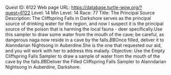 Quest ID: 6122
Web page URL: https://database.turtle-wow.org/?quest=6122
Level: 14
Min Level: 14
Race: 77
Title: The Principal Source
Description: The Cliffspring Falls in Darkshore serves as the principal source of drinking water for the region, and now I suspect it is the principal source of the poison that is harming the local fauna - deer specifically.Use this sampler to draw some water from the mouth of the cave; be careful, as dangerous naga now reside in a cave by the falls.$B$BOnce filled, deliver it to Alanndarian Nightsong in Auberdine.She is the one that requested our aid, and you will work with her to address this malady.
Objective: Use the Empty Cliffspring Falls Sampler to draw a sample of water from the mouth of the cave by the falls.$B$BDeliver the Filled Cliffspring Falls Sampler to Alanndarian Nightsong in Auberdine, Darkshore.
